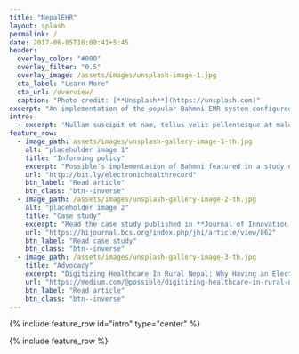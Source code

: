 ```yaml
---
title: "NepalEHR"
layout: splash
permalink: /
date: 2017-06-05T16:00:41+5:45
header:
  overlay_color: "#000"
  overlay_filter: "0.5"
  overlay_image: /assets/images/unsplash-image-1.jpg
  cta_label: "Learn More"
  cta_url: /overview/
  caption: "Photo credit: [**Unsplash**](https://unsplash.com)"
excerpt: "An implementation of the popular Bahmni EMR system configured to meet Nepal's healthcare system needs - an integrated system designed to work even in rural settings."
intro: 
  - excerpt: 'Nullam suscipit et nam, tellus velit pellentesque at malesuada, enim eaque. Quis nulla, netus tempor in diam gravida tincidunt, *proin faucibus* voluptate felis id sollicitudin. Centered with `type="center"`'
feature_row:
  - image_path: assets/images/unsplash-gallery-image-1-th.jpg
    alt: "placeholder image 1"
    title: "Informing policy"
    excerpt: "Possible's implementation of Bahmni featured in a study of oversea innovators that US providers and policymakers can learn from."
	url: "http://bit.ly/electronichealthrecord"
    btn_label: "Read article"
    btn_class: "btn--inverse"
  - image_path: /assets/images/unsplash-gallery-image-2-th.jpg
    alt: "placeholder image 2"
    title: "Case study"
    excerpt: "Read the case study published in **Journal of Innovation in Health Informatics** on an implementation of Bahmni at a hospital in Achham."
    url: "https://hijournal.bcs.org/index.php/jhi/article/view/862"
    btn_label: "Read case study"
    btn_class: "btn--inverse"
  - image_path: /assets/images/unsplash-gallery-image-3-th.jpg
    title: "Advocacy"
    excerpt: "Digitizing Healthcare In Rural Nepal: Why Having an Electronic Medical Record Matters."
	url: "https://medium.com/@possible/digitizing-healthcare-in-rural-nepal-8931dda9cb81"
    btn_label: "Read article"
    btn_class: "btn--inverse"
---
```


{% include feature_row id="intro" type="center" %}

{% include feature_row %}